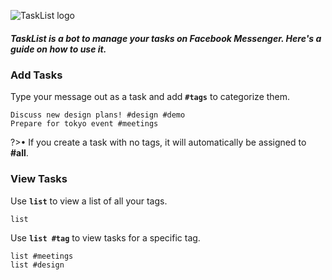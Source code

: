 ![TaskList logo](https://s3.amazonaws.com/tasklistguru/tasklist.png)

<h5>
TaskList is a bot to manage your tasks on Facebook Messenger. Here's a guide on how to use it.
</h5>

### Add Tasks

Type your message out as a task and add **`#tags`** to categorize them.

```examples
Discuss new design plans! #design #demo
Prepare for tokyo event #meetings
```

?>&bull; If you create a task with no tags, it will automatically be assigned to **#all**.

### View Tasks

Use **`list`** to view a list of all your tags.

```examples
list
```

Use **`list #tag`** to view tasks for a specific tag.

```examples
list #meetings
list #design
```

